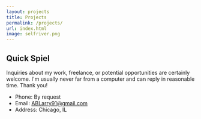 ```yaml
---
layout: projects
title: Projects
permalink: /projects/
url: index.html
image: selfriver.png
---
```


## Quick Spiel

Inquiries about my work, freelance, or potential opportunities are certainly welcome. I'm usually never far from a computer and can reply in reasonable time. Thank you!

* Phone: By request
* Email: ABLarry91@gmail.com
* Address: Chicago, IL
